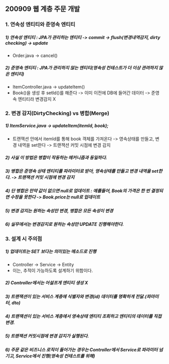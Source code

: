 ## 200909 웹 계층 주문 개발
### 1. 연속성 엔티티와 준영속 엔티티
##### 1) 연속성 엔티티 : JPA가 관리하는 엔티티 -> commit -> flush(변경내역감지, dirty checking) -> update
* Order.java -> cancel()
##### 2) 준영속 엔티티 : JPA가 관리하지 않는 엔티티(영속성 컨테스트가 더 이상 관려하지 않은 엔티티) 
* ItemController.java -> updateItem()
* Book()을 생성 후 setId()를 해준다 -> 이미 이전에 DB에 들어간 데이터 -> 준영속 엔티티라 변경감지 X

### 2. 변경 감지(DirtyChecking) vs 병합(Merge)
##### 1) ItemService.java -> updateItem(itemId, book); 
* 트랜잭션 안에서 itemId를 통해 book 객체를 가져온다 -> 영속상태를 만들고, 변경 내역을 set한다 -> 트랜잭션 커밋 시점에 변경 감지
##### 2) 사실 이 방법은 병합이 작동하는 메커니즘과 동일하다.
##### 3) 병합은 준영속 상태 엔티티를 파라미터로 받아, 영속상태를 만들고 변경 내역을 set한다.  -> 트랜잭션 커밋 시점에 변경 감지
##### 4) 단 병합은 만약 값이 없으면 null로 업데이트 :  예를들어, Book의 가격은 한 번 결정되면 수정을 못한다 -> Book.price는 null로 업데이트
##### 5) 변경 감지는 원하는 속성만 변경, 병합은 모든 속성이 변경
##### 6) 실무에서는 변경감지로 원하는 속성만 UPDATE 진행해야한다.

### 3. 설계 시 주의점
##### 1)  업데이트는 SET 보다는 의미있는 메소드로 진행
* Controller -> Service -> Entity
* 이는, 추적이 가능하도록 설계하기 위함이다.
##### 2) Controller에서는 어설프게 엔티티 생성 X
##### 3) 트랜잭션이 있는 서비스 계층에 식별자와 변경(id) 데이터를 명확하게 전달.(파마미터, dto)
##### 4) 트랜잭션이 있는 서비스 계층에서 영속상태 엔티티 조회하고 엔티티의 데이터를 직접 변경.
##### 5) 트랜잭션 커밋시점에 변경 감지가 실행된다.
##### 6) 주문 같은 비즈니스 로직이 들어가는 경우는 Controller에서 Service로 파라미터 넘기고, Service에서 진행(영속성 컨테스트를 위해)